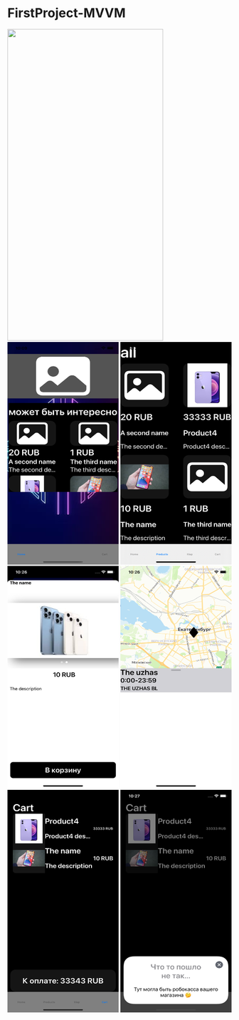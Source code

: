 # FirstProject-MVVM
<img src="/images/gf.gif" width="350" height="700" >
<img src="/images/0.png" width="250" height="500" >
<img src="/images/1.png" width="250" height="500" >
<img src="/images/2.png" width="250" height="500" >
<img src="/images/3.png" width="250" height="500" >
<img src="/images/4.png" width="250" height="500" >
<img src="/images/5.png" width="250" height="500" >
